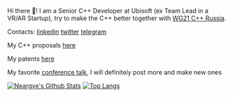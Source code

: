 Hi there 👋! I am a Senior C++ Developer at Ubisoft (ex Team Lead in a VR/AR Startup), try to make the С++ better together with [WG21 C++ Russia](https://stdcpp.ru/en/about).

Сontacts: [linkedin](https://www.linkedin.com/in/neargye/) [twitter](https://twitter.com/Neargye) [telegram](https://t.me/neargye)

My C++ proposals [here](https://github.com/Neargye/WG21)

My patents [here](https://uspto.report/patent/search/Goncharov;%20Daniil%20Olegovich)

My favorite [conference talk](https://youtu.be/xgPuEv9sfmc), I will definitely post more and make new ones

[![Neargye's Github Stats](https://github-readme-stats.vercel.app/api?username=neargye&count_private=true&show_icons=true&theme=dark)](https://github.com/Neargye)
[![Top Langs](https://github-readme-stats.vercel.app/api/top-langs/?username=neargye&layout=compact&langs_count=3&theme=dark)](https://github.com/Neargye)
